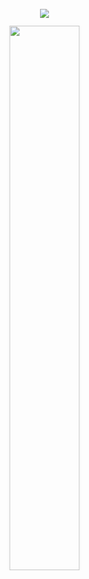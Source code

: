 <p align="center"><img src="https://komarev.com/ghpvc/?username=fleurdeli&color=750606&style=for-the-badge&label=caltrops&style=plastic"></p>
<p align="center"><img src="https://files.catbox.moe/obdlqh.png" height="50%" width="50%"></p>
